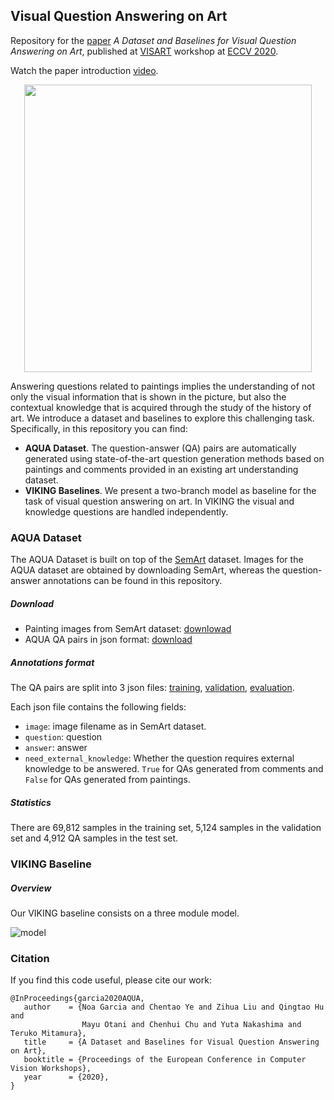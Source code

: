 ## Visual Question Answering on Art

Repository for the [paper](https://arxiv.org/abs/2008.12520) *A Dataset and Baselines for Visual Question Answering on Art*, 
published at [VISART](https://visarts.eu/) workshop at [ECCV 2020](https://eccv2020.eu/).

Watch the paper introduction [video](https://www.youtube.com/watch?v=I78SoOkH3dM&t=116s).

<p align="center">
  <img width="460" src="https://github.com/noagarcia/ArtVQA/blob/master/images/examples.png">
</p>

Answering questions related to paintings implies the understanding of not only the visual information that is shown in the picture, 
but also the contextual knowledge that is acquired through the study of the history of art. We introduce a dataset and baselines to explore this challenging task. Specifically, in this repository you can find:
- **AQUA Dataset**. The question-answer (QA)
pairs are automatically generated using state-of-the-art question generation methods based on paintings and comments provided in an existing
art understanding dataset.
- **VIKING Baselines**. We present a two-branch model as baseline for the task of visual question answering on art. 
In VIKING the visual and knowledge questions are handled independently. 

### AQUA Dataset

The AQUA Dataset is built on top of the [SemArt](http://noagarciad.com/semart/) dataset. 
Images for the AQUA dataset are obtained by downloading SemArt, whereas the question-answer annotations can be found in this repository.

##### Download
- Painting images from SemArt dataset: [downlowad](https://researchdata.aston.ac.uk/380/1/SemArt.zip)
- AQUA QA pairs in json format: [download](https://github.com/noagarcia/ArtVQA/blob/master/AQUA/)

##### Annotations format

The QA pairs are split into 3 json files: 
[training](https://github.com/noagarcia/ArtVQA/blob/master/AQUA/train.json),
[validation](https://github.com/noagarcia/ArtVQA/blob/master/AQUA/val.json),
[evaluation](https://github.com/noagarcia/ArtVQA/blob/master/AQUA/test.json).

Each json file contains the following fields:
- `image`: image filename as in SemArt dataset.
- `question`: question 
- `answer`: answer
- `need_external_knowledge`: Whether the question requires external knowledge to be answered. `True` for QAs generated from comments and `False` for QAs generated from paintings.

##### Statistics

There are 69,812 samples in the training set, 5,124 samples in the validation set and 4,912 QA samples in the test set.



### VIKING Baseline

##### Overview

Our VIKING baseline consists on a three module model.

![model](https://github.com/noagarcia/ArtVQA/blob/master/images/model.png?raw=true)


### Citation

If you find this code useful, please cite our work:
````
@InProceedings{garcia2020AQUA,
   author    = {Noa Garcia and Chentao Ye and Zihua Liu and Qingtao Hu and 
                Mayu Otani and Chenhui Chu and Yuta Nakashima and Teruko Mitamura},
   title     = {A Dataset and Baselines for Visual Question Answering on Art},
   booktitle = {Proceedings of the European Conference in Computer Vision Workshops},
   year      = {2020},
}
````

